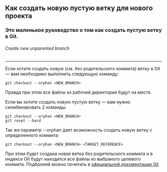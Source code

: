 ## Как создать новую пустую ветку для нового проекта
### Это маленькое руководство о том как создать пустую ветку в Git.
###### Create new unparented branch
---

Если хотите создать новую (см. без родительского коммита) ветку в Git — вам необходимо выполнить следующую команду:
```shell
git checkout --orphan <NEW_BRANCH>
```
Правда при этом все файлы из рабочей директории будут на месте.

Если вы хотите создать новую пустую ветку — вам нужно скомбинировать 2 команды:
```shell
git checkout --orphan <NEW_BRANCH>
git reset --hard
```

Так же параметр --orphan дает возможность создать новую ветку с определенного коммита:
```shell
git checkout --orphan <NEW_BRANCH> <TARGET_REFERENCE>
```
При этом будет создана новая ветка без родительского коммита и в индексе Git будут находится все файлы из выбраного целевого коммита. Подброней можно почитать в [официальной документации Git][1]


[1]: https://git-scm.com/docs/git-checkout        "git-checkout documentation"
